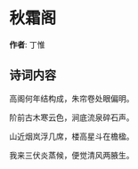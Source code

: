 # 秋霜阁

**作者**: 丁惟

## 诗词内容

高阁何年结构成，朱帘卷处眼偏明。

阶前古木寒云色，涧底流泉碎石声。

山近烟岚浮几席，楼高星斗在檐楹。

我来三伏炎蒸候，便觉清风两腋生。

